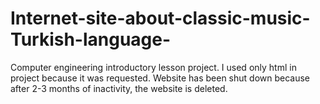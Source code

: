 # Internet-site-about-classic-music-Turkish-language-
Computer engineering introductory lesson project. I used only html in project because it was requested. Website has been shut down because after 2-3 months of inactivity, the website is deleted.
